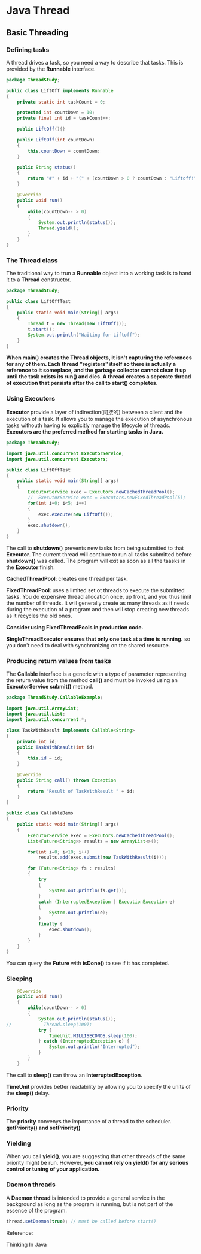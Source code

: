 # Java Thread

## Basic Threading

### Defining tasks

A thread drives a task, so you need a way to describe that tasks. This is provided by the **Runnable** interface.

```java
package ThreadStudy;

public class LiftOff implements Runnable
{
    private static int taskCount = 0;

    protected int countDown = 10;
    private final int id = taskCount++;

    public LiftOff(){}

    public LiftOff(int countDown)
    {
        this.countDown = countDown;
    }

    public String status()
    {
        return "#" + id + "(" + (countDown > 0 ? countDown : "Liftoff!") + "), ";
    }

    @Override
    public void run()
    {
        while(countDown-- > 0)
        {
            System.out.println(status());
            Thread.yield();
        }
    }
}
```

### The Thread class

The traditional way to trun a **Runnable** object into a working task is to hand it to a **Thread** constructor.

```java
package ThreadStudy;

public class LiftOffTest
{
    public static void main(String[] args)
    {
        Thread t = new Thread(new LiftOff());
        t.start();
        System.out.println("Waiting for Liftoff");
    }
}
```

**When main() creates the Thread objects, it isn't capturing the references for any of them. Each thread "registers" itself so there is actually a reference to it someplace, and the garbage collector cannot clean it up until the task exists its run() and dies. A thread creates a seperate thread of execution that persists after the call to start() completes.**

### Using Executors

**Executor** provide a layer of indirection(间接的) between a client and the execution of a task. It allows you to manage the execution of asynchronous tasks withouth having to explicitly manage the lifecycle of threads. **Executors are the preferred method for starting tasks in Java.**

```java
package ThreadStudy;

import java.util.concurrent.ExecutorService;
import java.util.concurrent.Executors;

public class LiftOffTest
{
    public static void main(String[] args)
    {
        ExecutorService exec = Executors.newCachedThreadPool();
        //  ExecutorService exec = Executors.newFixedThreadPool(5);
        for(int i=0; i<5; i++)
        {
            exec.execute(new LiftOff());
        }
        exec.shutdown();
    }
}
```

The call to **shutdown()** prevents new tasks from being submitted to that **Executor**. The current thread will continue to run all tasks submitted before **shutdown()** was called. The program will exit as soon as all the taasks in the **Executor** finish.

**CachedThreadPool**: creates one thread per task. 

**FixedThreadPool**: uses a limited set ot threads to execute the submitted tasks. You do expensive thread allocation once, up front, and you thus limit the number of threads. It will generally create as many threads as it needs during the execution of a program and then will stop creating new threads as it recycles the old ones.

**Consider using FixedThreadPools in production code.**

**SingleThreadExecutor ensures that only one task at a time is running.** so you don't need to deal with synchronizing on the shared resource. 

### Producing return values from tasks

The **Callable** interface is a generic with a type of parameter representing the return value from the method **call()** and must be invoked using an **ExecutorService submit()** method.

```java
package ThreadStudy.CallableExample;

import java.util.ArrayList;
import java.util.List;
import java.util.concurrent.*;

class TaskWithResult implements Callable<String>
{
    private int id;
    public TaskWithResult(int id)
    {
        this.id = id;
    }

    @Override
    public String call() throws Exception
    {
        return "Result of TaskWithResult " + id;
    }
}

public class CallableDemo
{
    public static void main(String[] args)
    {
        ExecutorService exec = Executors.newCachedThreadPool();
        List<Future<String>> results = new ArrayList<>();

        for(int i=0; i<10; i++)
            results.add(exec.submit(new TaskWithResult(i)));

        for (Future<String> fs : results)
        {
            try
            {
                System.out.println(fs.get());
            }
            catch (InterruptedException | ExecutionException e)
            {
                System.out.println(e);
            }
            finally {
                exec.shutdown();
            }
        }
    }
}
```

You can query the **Future** with **isDone()** to see if it has completed.

### Sleeping

```java
    @Override
    public void run()
    {
        while(countDown-- > 0)
        {
            System.out.println(status());
//            Thread.sleep(100);
            try {
                TimeUnit.MILLISECONDS.sleep(100);
            } catch (InterruptedException e) {
                System.out.println("Interrupted");
            }
        }
    }
```

The call to **sleep()** can throw an **InterruptedException**. 

**TimeUnit** provides better readability by allowing you to specify the units of the **sleep()** delay.

### Priority

The **priority** convenys the importance of a thread to the scheduler. **getPriority() and setPriority()**

### Yielding

When you call **yield()**, you are suggesting that other threads of the same priority might be run. However, **you cannot rely on yield() for any serious control or tuning of your application.**

### Daemon threads

A **Daemon thread** is intended to provide a general service in the background as long as the program is running, but is not part of the essence of the program.

```java
thread.setDaemon(true); // must be called before start()
```




Reference:

Thinking In Java